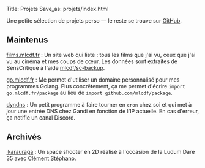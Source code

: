 Title: Projets
Save_as: projets/index.html

Une petite sélection de projets perso — le reste se trouve sur [GitHub](https://github.com/mlcdf).

## Maintenus

[films.mlcdf.fr](https://films.mlcdf.fr)
: Un site web qui liste : tous les films que j'ai vu, ceux que j'ai vu au cinéma et mes coups de cœur.  Les données sont extraites de SensCritique à l'aide [mlcdf/sc-backup](https://github.com/mlcdf/sc-backup).

[go.mlcdf.fr](https://go.mlcdf.fr)
: Me permet d'utiliser un domaine personnalisé pour mes programmes Golang. Plus concrêtement, ça me permet d'écrire `import go.mlcdf.fr/package` au lieu de `import github.com/mlcdf/package`.

[dyndns](https://github.com/mlcdf/dyndns)
: Un petit programme à faire tourner en `cron` chez soi et qui met à jour une entrée DNS chez Gandi en fonction de l'IP actuelle. En cas d'erreur, ça notifie un canal Discord.

## Archivés

[ikarauraga](https://github.com/mlcdf/ikarauraga)
: Un space shooter en 2D réalisé à l'occasion de la Ludum Dare 35 avec [Clément Stéphano](http://clementstephano.eu/).


